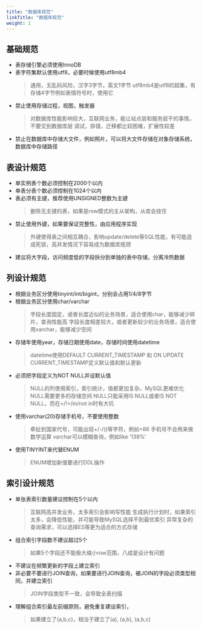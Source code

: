 ```yaml
---
title: "数据库规范"
linkTitle: "数据库规范"
weight: 1
---
```


## 基础规范
+ 表存储引擎必须使用InnoDB
+ 表字符集默认使用utf8，必要时候使用utf8mb4
  > 通用，无乱码风险，汉字3字节，英文1字节
  > utf8mb4是utf8的超集，有存储4字节例如表情符号时，使用它
+ 禁止使用存储过程，视图，触发器
  > 对数据库性能影响较大，互联网业务，能让站点层和服务层干的事情，不要交到数据库层
  > 调试，排错，迁移都比较困难，扩展性较差
+ 禁止在数据库中存储大文件，例如照片，可以将大文件存储在对象存储系统，数据库中存储路径

## 表设计规范
+ 单实例表个数必须控制在2000个以内
+ 单表分表个数必须控制在1024个以内
+ 表必须有主键，推荐使用UNSIGNED整数为主键
  > 删除无主键的表，如果是row模式的主从架构，从库会挂住
+ 禁止使用外键，如果要保证完整性，由应用程序实现
  > 外键使得表之间相互耦合，影响update/delete等SQL性能，有可能造成死锁，高并发情况下容易成为数据库瓶颈
+ 建议将大字段，访问频度低的字段拆分到单独的表中存储，分离冷热数据

## 列设计规范
+ 根据业务区分使用tinyint/int/bigint，分别会占用1/4/8字节
+ 根据业务区分使用char/varchar
  > 字段长度固定，或者长度近似的业务场景，适合使用char，能够减少碎片，查询性能高
  > 字段长度相差较大，或者更新较少的业务场景，适合使用varchar，能够减少空间
+ 存储年使用year，存储日期使用date，存储时间使用datetime
  > datetime使用DEFAULT CURRENT_TIMESTAMP 和 ON UPDATE CURRENT_TIMESTAMP定义默认值和默认更新
+ 必须把字段定义为NOT NULL并设默认值
  > NULL的列使用索引，索引统计，值都更加复杂，MySQL更难优化
  > NULL需要更多的存储空间
  > NULL只能采用IS NULL或者IS NOT NULL，而在=/!=/in/not in时有大坑
+ 使用varchar(20)存储手机号，不要使用整数
  > 牵扯到国家代号，可能出现+/-/()等字符，例如+86
  > 手机号不会用来做数学运算
  > varchar可以模糊查询，例如like ‘138%’
+ 使用TINYINT来代替ENUM
  > ENUM增加新值要进行DDL操作

## 索引设计规范
+ 单张表索引数量建议控制在5个以内
  > 互联网高并发业务，太多索引会影响写性能
  > 生成执行计划时，如果索引太多，会降低性能，并可能导致MySQL选择不到最优索引
  > 异常复杂的查询需求，可以选择ES等更为适合的方式存储
+ 组合索引字段数不建议超过5个
  > 如果5个字段还不能极大缩小row范围，八成是设计有问题
+ 不建议在频繁更新的字段上建立索引
+ 非必要不要进行JOIN查询，如果要进行JOIN查询，被JOIN的字段必须类型相同，并建立索引
  > JOIN字段类型不一致，会导致全表扫描
+ 理解组合索引最左前缀原则，避免重复建设索引，
  > 如果建立了(a,b,c)，相当于建立了(a), (a,b), (a,b,c)
